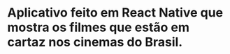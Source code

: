 <h1>Aplicativo feito em React Native que mostra os filmes que estão em cartaz nos cinemas do Brasil.</h1>